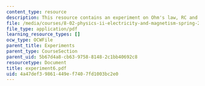 ```yaml
---
content_type: resource
description: This resource contains an experiment on Ohm's law, RC and RL circuits.
file: /media/courses/8-02-physics-ii-electricity-and-magnetism-spring-2007/4a47def39861449ef7407fd1003bc2e0_experiment6.pdf
file_type: application/pdf
learning_resource_types: []
ocw_type: OCWFile
parent_title: Experiments
parent_type: CourseSection
parent_uid: 5b67d4a8-cb63-9758-8148-2c1bb40692c8
resourcetype: Document
title: experiment6.pdf
uid: 4a47def3-9861-449e-f740-7fd1003bc2e0
---
```


